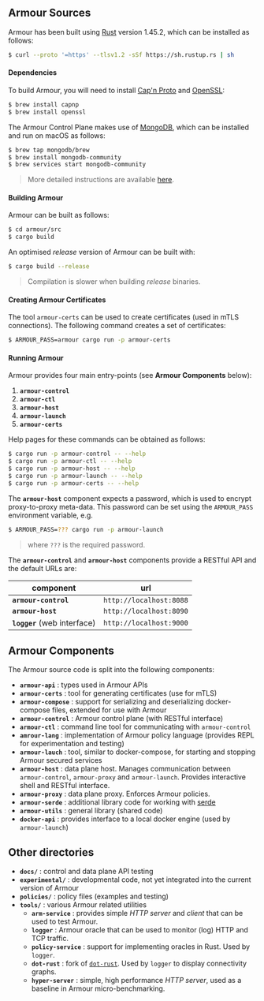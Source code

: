 ## Armour Sources

Armour has been built using [Rust](https://www.rust-lang.org) version 1.45.2, which can be installed as follows:

```sh
$ curl --proto '=https' --tlsv1.2 -sSf https://sh.rustup.rs | sh
```

#### Dependencies

To build Armour, you will need to install [Cap'n Proto](https://capnproto.org) and [OpenSSL](https://www.openssl.org):

```sh
$ brew install capnp
$ brew install openssl
```

The Armour Control Plane makes use of [MongoDB](https://www.mongodb.com), which can be installed and run on macOS as follows:

```sh
$ brew tap mongodb/brew
$ brew install mongodb-community
$ brew services start mongodb-community
```

> More detailed instructions are available [here](https://docs.mongodb.com/manual/tutorial/install-mongodb-on-os-x).

#### Building Armour

Armour can be built as follows:

```sh
$ cd armour/src
$ cargo build
```

An optimised *release* version of Armour can be built with:

```sh
$ cargo build --release
```
> Compilation is slower when building *release* binaries.

#### Creating Armour Certificates

The tool `armour-certs` can be used to create certificates (used in mTLS connections). The following command creates a set of certificates:

```sh
$ ARMOUR_PASS=armour cargo run -p armour-certs
```

#### Running Armour

Armour provides four main entry-points (see **Armour Components** below):

1. **`armour-control`**
1. **`armour-ctl`**
1. **`armour-host`**
1. **`armour-launch`**
1. **`armour-certs`**

Help pages for these commands can be obtained as follows:

```sh
$ cargo run -p armour-control -- --help
$ cargo run -p armour-ctl -- --help
$ cargo run -p armour-host -- --help
$ cargo run -p armour-launch -- --help
$ cargo run -p armour-certs -- --help
```

The **`armour-host`** component expects a password, which is used to encrypt proxy-to-proxy meta-data. This password can be set using the `ARMOUR_PASS` environment variable, e.g.

```sh
$ ARMOUR_PASS=??? cargo run -p armour-launch
```
> where `???` is the required password.

The **`armour-control`** and **`armour-host`** components provide a RESTful API and the default URLs are:

| component | url |
---|---
| **`armour-control`** | `http://localhost:8088` |
| **`armour-host`** | `http://localhost:8090` |
| **`logger`** (web interface) | `http://localhost:9000` |


## Armour Components

The Armour source code is split into the following components:

- **`armour-api`** : types used in Armour APIs
- **`armour-certs`** : tool for generating certificates (use for mTLS)
- **`armour-compose`** : support for serializing and deserializing docker-compose files, extended for use with Armour
- **`armour-control`** : Armour control plane (with RESTful interface)
- **`armour-ctl`** : command line tool for communicating with `armour-control`
- **`amrour-lang`** : implementation of Armour policy language (provides REPL for experimentation and testing)
- **`armour-lauch`** : tool, similar to docker-compose, for starting and stopping Armour secured services
- **`armour-host`** : data plane host. Manages communication between `armour-control`, `armour-proxy` and `armour-launch`. Provides interactive shell and RESTful interface.
- **`armour-proxy`** : data plane proxy. Enforces Armour policies.
- **`armour-serde`** : additional library code for working with [serde](https://serde.rs)
- **`armour-utils`** : general library (shared code)
- **`docker-api`** : provides interface to a local docker engine (used by `armour-launch`)

## Other directories

- **`docs/`** : control and data plane API testing
- **`experimental/`** : developmental code, not yet integrated into the current version of Armour
- **`policies/`** : policy files (examples and testing)
- **`tools/`** : various Armour related utilities
	- **`arm-service`** : provides simple *HTTP server* and *client* that can be used to test Armour.
	- **`logger`** : Armour oracle that can be used to monitor (log) HTTP and TCP traffic.
	- **`policy-service`** : support for implementing oracles in Rust. Used by `logger`.
	- **`dot-rust`** : fork of [`dot-rust`](https://github.com/przygienda/dot-rust). Used by `logger` to display connectivity graphs.
	- **`hyper-server`** : simple, high performance *HTTP server*, used as a baseline in Armour micro-benchmarking.
